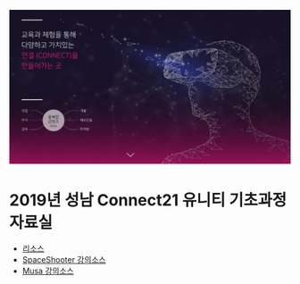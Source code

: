 ![](connect21.jpg)
# 2019년 성남 Connect21 유니티 기초과정 자료실

- [리소스](https://1drv.ms/u/s!Asker0nVo1TSyNAe-_12Gn9rKDzdkg)
- [SpaceShooter 강의소스](https://github.com/IndieGameMaker/Connect21_SpaceShooter)
- [Musa 강의소스](http://github.com/IndieGameMaker/Musa)


